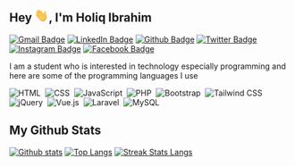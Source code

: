 ## Hey <img src="/assets/hi.gif" width="25px" />, I'm Holiq Ibrahim
[![Gmail Badge](https://img.shields.io/badge/-holiq.ibrahim376@gmail.com-EA4335?style=flat&logo=Gmail&logoColor=white&link=mailto:holiq.ibrahim376@gmail.com)](mailto:holiq.ibrahim376@gmail.com) 
[![LinkedIn Badge](https://img.shields.io/badge/-holiq--ibrahim-0A66C2?style=flat&logo=linkedin&logoColor=white&link=https://linkedin.com/in/holiq-ibrahim)](https://linkedin.com/in/holiq-ibrahim) 
[![Github Badge](https://img.shields.io/badge/-holiq-grey?style=flat&logo=github&logoColor=white&link=https://github.com/holiq)](https://www.github.com/holiq) 
[![Twitter Badge](https://img.shields.io/badge/-holiq__xid-1DA1F2?style=flat&logo=twitter&logoColor=white&link=https://twitter.com/holiq_xid)](https://twitter.com/holiq_xid) 
[![Instagram Badge](https://img.shields.io/badge/-holiq__xid-E4405F?style=flat&logo=instagram&logoColor=white&link=https://instagram.com/holiq_xid/)](https://instagram.com/holiq_xid/) 
[![Facebook Badge](https://img.shields.io/badge/-holiq.xid-1877F2?style=flat&logo=facebook&logoColor=white&link=https://facebook.com/holiq.xid)](https://facebook.com/holiq.xid)

I am a student who is interested in technology especially programming and here are some of the programming languages ​​I use

![HTML](https://img.shields.io/badge/-HTML-282A36?style=flat&logo=HTML5)&nbsp;
![CSS](https://img.shields.io/badge/-CSS-282A36?style=flat&logo=CSS3&logoColor=1572B6)&nbsp;
![JavaScript](https://img.shields.io/badge/-JavaScript-282A36?style=flat&logo=javascript)&nbsp;
![PHP](https://img.shields.io/badge/-PHP-282A36?style=flat&logo=PHP)&nbsp;
![Bootstrap](https://img.shields.io/badge/-Bootstrap-282A36?style=flat&logo=bootstrap)&nbsp;
![Tailwind CSS](https://img.shields.io/badge/-Tailwind_CSS-282A36?style=flat&logo=tailwind-css)&nbsp;
![jQuery](https://img.shields.io/badge/-jQuery-282A36?style=flat&logo=jquery)&nbsp;
![Vue.js](https://img.shields.io/badge/-Vue.js-282A36?style=flat&logo=vue.js)&nbsp;
![Laravel](https://img.shields.io/badge/-Laravel-282A36?style=flat&logo=laravel)&nbsp;
![MySQL](https://img.shields.io/badge/-MySQL-282A36?style=flat&logo=mysql)&nbsp;

## My Github Stats

[![Github stats](https://github-readme-stats.vercel.app/api?username=holiq&show_icons=true&include_all_commits=true&count_private=true&&hide_border=true&bg_color=282A36&icon_color=686868&title_color=57c7ff&text_color=9aedfe&custom_title=My+Github+Stats)](https://github.com/holiq/holiq)
[![Top Langs](https://github-readme-stats.vercel.app/api/top-langs/?username=holiq&layout=compact&hide_border=true&langs_count=8&bg_color=282A36&icon_color=686868&title_color=57c7ff&text_color=9aedfe)](https://github.com/holiq/holiq)
[![Streak Stats Langs](https://github-readme-streak-stats.herokuapp.com?user=holiq&theme=dark&background=282A36&ring=57C7FF&fire=57C7FF&dates=686868&currStreakNum=9AEDFE&sideNums=57C7FF&currStreakLabel=9AEDFE&sideLabels=9AEDFE&stroke=57C7FF&border=282A36)](https://github.com/holiq/holiq)
